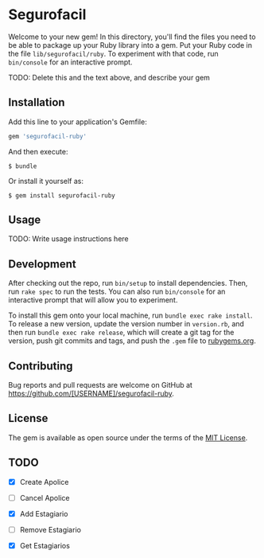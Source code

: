 # Segurofacil

Welcome to your new gem! In this directory, you'll find the files you need to be able to package up your Ruby library into a gem. Put your Ruby code in the file `lib/segurofacil/ruby`. To experiment with that code, run `bin/console` for an interactive prompt.

TODO: Delete this and the text above, and describe your gem

## Installation

Add this line to your application's Gemfile:

```ruby
gem 'segurofacil-ruby'
```

And then execute:

    $ bundle

Or install it yourself as:

    $ gem install segurofacil-ruby

## Usage

TODO: Write usage instructions here

## Development

After checking out the repo, run `bin/setup` to install dependencies. Then, run `rake spec` to run the tests. You can also run `bin/console` for an interactive prompt that will allow you to experiment.

To install this gem onto your local machine, run `bundle exec rake install`. To release a new version, update the version number in `version.rb`, and then run `bundle exec rake release`, which will create a git tag for the version, push git commits and tags, and push the `.gem` file to [rubygems.org](https://rubygems.org).

## Contributing

Bug reports and pull requests are welcome on GitHub at https://github.com/[USERNAME]/segurofacil-ruby.


## License

The gem is available as open source under the terms of the [MIT License](http://opensource.org/licenses/MIT).

## TODO

- [x] Create Apolice
- [ ] Cancel Apolice
- [x] Add Estagiario
- [ ] Remove Estagiario
- [x] Get Estagiarios

